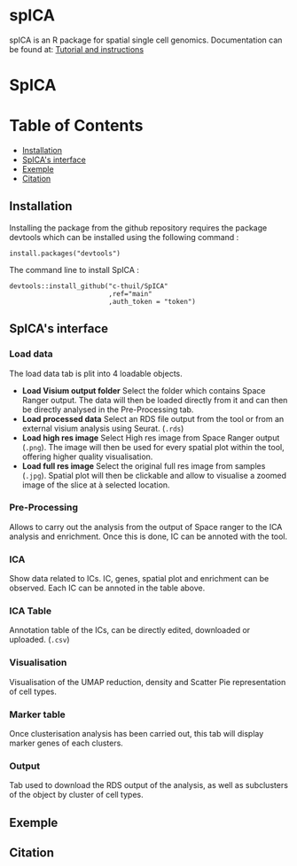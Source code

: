 spICA
===
spICA is an R package for spatial single cell genomics.
Documentation can be found at:
[Tutorial and instructions](https://codimd.univ-rouen.fr/s/w0oZMV6fz)

# SpICA
# Table of Contents
- [Installation](#Installation)
- [SpICA's interface](#SpICA’s-interface)
- [Exemple](#Exemple)
- [Citation](#Citation)

## Installation
Installing the package from the github repository requires the package devtools which can be installed using the following command :
```{r}
install.packages("devtools")
```
The command line to install SpICA :
```{r}
devtools::install_github("c-thuil/SpICA"
                         ,ref="main"
                         ,auth_token = "token")
```
## SpICA's interface
### Load data
The load data tab is plit into 4 loadable objects.
- **Load Visium output folder**
Select the folder which contains Space Ranger output. The data will then be loaded directly from it and can then be directly analysed in the Pre-Processing tab.
- **Load processed data**
Select an RDS file output from the tool or from an external visium analysis using Seurat. (`.rds`)
- **Load high res image**
Select High res image from Space Ranger output (`.png`). The image will then be used for every spatial plot within the tool, offering higher quality visualisation.
- **Load full res image**
Select the original full res image from samples (`.jpg`). Spatial plot will then be clickable and allow to visualise a zoomed image of the slice at à selected location.
### Pre-Processing
Allows to carry out the analysis from the output of Space ranger to the ICA analysis and enrichment. Once this is done, IC can be annoted with the tool.
### ICA
Show data related to ICs. IC, genes, spatial plot and enrichment can be observed. Each IC can be annoted in the table above. 
### ICA Table
Annotation table of the ICs, can be directly edited, downloaded or uploaded. (`.csv`)
### Visualisation
Visualisation of the UMAP reduction, density and Scatter Pie representation of cell types. 
### Marker table
Once clusterisation analysis has been carried out, this tab will display marker genes of each clusters.
### Output
Tab used to download the RDS output of the analysis, as well as subclusters of the object by cluster of cell types.
## Exemple
## Citation